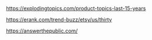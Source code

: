 
https://explodingtopics.com/product-topics-last-15-years

https://erank.com/trend-buzz/etsy/us/thirty

https://answerthepublic.com/